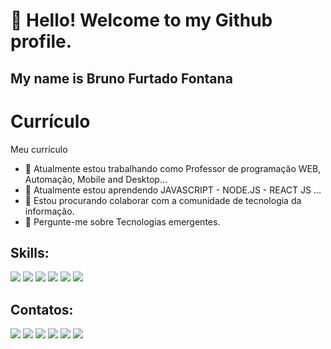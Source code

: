 # 👋 Hello! Welcome to my Github profile.
## My name is Bruno Furtado Fontana 

# Currículo
Meu currículo

- 🔭 Atualmente estou trabalhando como Professor de programação WEB, Automação, Mobile and Desktop...
- 🌱 Atualmente estou aprendendo JAVASCRIPT - NODE.JS - REACT JS ...
- 👯 Estou procurando colaborar com a comunidade de tecnologia da informação.
- 💬 Pergunte-me sobre Tecnologias emergentes.

## Skills:
<div>
<a href="https://instagram.com/br.fontana" target="_blank"><img src="https://img.shields.io/badge/HTML-239120?style=for-the-badge&logo=html5&logoColor=white" target="_blank"></a>
<a href="https://instagram.com/br.fontana" target="_blank"><img src="https://img.shields.io/badge/CSS-239120?&style=for-the-badge&logo=css3&logoColor=white" target="_blank"></a>
<a href="https://instagram.com/br.fontana" target="_blank"><img src="https://img.shields.io/badge/HTML-239120?style=for-the-badge&logo=html5&logoColor=white" target="_blank"></a>
<a href="https://instagram.com/br.fontana" target="_blank"><img src="https://img.shields.io/badge/HTML-239120?style=for-the-badge&logo=html5&logoColor=white" target="_blank"></a>
<a href="https://instagram.com/br.fontana" target="_blank"><img src="https://img.shields.io/badge/HTML-239120?style=for-the-badge&logo=html5&logoColor=white" target="_blank"></a>
<a href="https://instagram.com/br.fontana" target="_blank"><img src="https://img.shields.io/badge/HTML-239120?style=for-the-badge&logo=html5&logoColor=white" target="_blank"></a>
</div>

## Contatos:

<div>
<a href="https://instagram.com/br.fontana" target="_blank"><img src="https://img.shields.io/badge/-Instagram-%23E4405F?style=for-the-badge&logo=instagram&logoColor=white" target="_blank"></a>
<a href="https://www.twitter.com/furtadocco" target="_blank"><img src="https://img.shields.io/badge/Twitter-0099cc?style=for-the-badge&logo=twitter&logoColor=white" target="_blank"></a>
<a href = "mailto:bruno@levelupsistemas.com.br"><img src="https://img.shields.io/badge/Gmail-D14836?style=for-the-badge&logo=gmail&logoColor=white" target="_blank"></a>
<a href="https://www.linkedin.com/in/bruno-furtado-fontana-78198550" target="_blank"><img src="https://img.shields.io/badge/-LinkedIn-%230077B5?style=for-the-badge&logo=linkedin&logoColor=white" target="_blank"></a>   
<a href="https://api.whatsapp.com/send?phone=5549988258012&text=Olá Bruno" target="_blank"><img src="https://img.shields.io/badge/WhatsApp-25D366?style=for-the-badge&logo=whatsapp&logoColor=white" target="_blank"></a>
<a href="https://api.whatsapp.com/send?phone=5549988258012&text=Olá Bruno" target="_blank"><img src="https://img.shields.io/badge/Discord-7289DA?style=for-the-badge&logo=discord&logoColor=white" target="_blank"></a>
</div>
